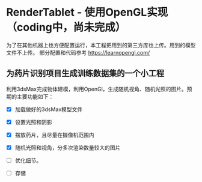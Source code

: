 # RenderTablet - 使用OpenGL实现（coding中，尚未完成）
为了在其他机器上也方便配置运行，本工程把用到的第三方库也上传。用到的模型文件不上传。
部分配置和代码参考 https://learnopengl.com/

## 为药片识别项目生成训练数据集的一个小工程
利用3dsMax完成物体建模，利用OpenGl，生成随机视角、随机光照的图片。预期的主要功能如下：
- [x] 加载做好的3dsMax模型文件
- [x] 设置光照和阴影
- [x] 摆放药片，且尽量在摄像机范围内
- [x] 随机光照和视角，分多次渲染数量较大的图片
- [ ] 优化细节。
- [ ] 存储

